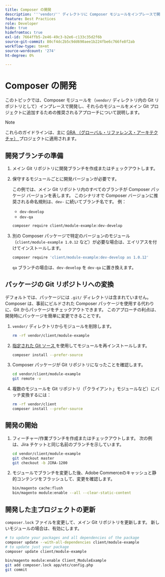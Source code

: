 ```yaml
---
title: Composer の開発
description: '''vendor/'' ディレクトリに Composer モジュールをインプレースで開発する方法について説明します。'
feature: Best Practices
role: Developer
hide: true
hidefromtoc: true
exl-id: 7664ffb5-2e46-49c3-b2e6-c133c35d2f6b
source-git-commit: 80cf4dc2b5c9dd690aee1b224fbe6c766fe8f2ab
workflow-type: tm+mt
source-wordcount: '274'
ht-degree: 0%

---
```


# Composer の開発

このトピックでは、Composer モジュールを（`vendor/` ディレクトリ内の Git リポジトリとして）インプレースで開発し、それらのモジュールをメイン Git プロジェクトに追加するための推奨されるアプローチについて説明します。

>[!NOTE]
>
>これらのガイドラインは、主に [GRA （グローバル・リファレンス・アーキテクチャ） ](../overview.md) プロジェクトに適用されます。

## 開発ブランチの準備

1. メイン Git リポジトリに開発ブランチを作成またはチェックアウトします。
1. 保守するモジュールごとに開発バージョンが必要です。

   この例では、メイン Git リポジトリ内のすべてのブランチが Composer パッケージ バージョンを表します。 このシナリオで Composer バージョンに推奨される命名規則は、`dev-` に続いてブランチ名です。 例：

   - `dev-develop`
   - `dev-qa`

   ```bash
   composer require client/module-example:dev-develop
   ```

1. 別の Composer パッケージで特定のバージョンのモジュール（`client/module-example 1.0.12` など）が必要な場合は、エイリアスを付けてインストールします。

   ```bash
   composer require 'client/module-example:dev-develop as 1.0.12'
   ```

   `qa` ブランチの場合は、`dev-develop` を `dev-qa` に置き換えます。

## パッケージの Git リポジトリへの変換

デフォルトでは、パッケージには `.git/` ディレクトリは含まれていません。 Composer は、事前にビルドされた Composer パッケージを使用する代わりに、Git からパッケージをチェックアウトできます。 このアプローチの利点は、開発時にパッケージを簡単に変更できることです。

1. `vendor/` ディレクトリからモジュールを削除します。

   ```bash
   rm -rf vendor/client/module-example
   ```

1. [ 指定された Git ソース ](#prepare-a-development-branch) を使用してモジュールを再インストールします。

   ```bash
   composer install --prefer-source
   ```

1. Composer パッケージが Git リポジトリになったことを確認します。

   ```bash
   cd vendor/client/module-example
   git remote -v
   ```

1. 複数のモジュールを Git リポジトリ（「クライアント」モジュールなど）にバッチ変換するには：

   ```bash
   rm -rf vendor/client
   composer install --prefer-source
   ```

## 開発の開始

1. フィーチャー/作業ブランチを作成またはチェックアウトします。 次の例は、Jira チケットと同じ名前のブランチを示しています。

   ```bash
   cd vendor/client/module-example
   git checkout master
   git checkout -b JIRA-1200
   ```

1. モジュールでブランチを変更した後、Adobe Commerceのキャッシュと静的コンテンツをフラッシュして、変更を確認します。

   ```bash
   bin/magento cache:flush
   bin/magento module:enable --all --clear-static-content
   ```

## 開発した主プロジェクトの更新

`composer.lock` ファイルを変更して、メイン Git リポジトリを更新します。 新しいモジュールの場合は、有効にします。

```bash
# to update your packages and all dependencies of the package
composer update --with-all-dependencies client/module-example
# to update just your package
composer update client/module-example
 
bin/magento module:enable Client_ModuleExample
git add composer.lock app/etc/config.php
git commit
```
